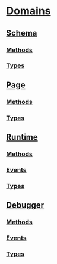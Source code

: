 # [Domains](domains.md)
## [Schema](schema.md)
### [Methods](schema.md#methods)
### [Types](schema.md#types)
## [Page](page.md)
### [Methods](page.md#methods)
### [Types](page.md#types)
## [Runtime](runtime.md)
### [Methods](runtime.md#methods)
### [Events](runtime.md#events)
### [Types](runtime.md#types)
## [Debugger](debugger.md)
### [Methods](debugger.md#methods)
### [Events](debugger.md#events)
### [Types](debugger.md#types)